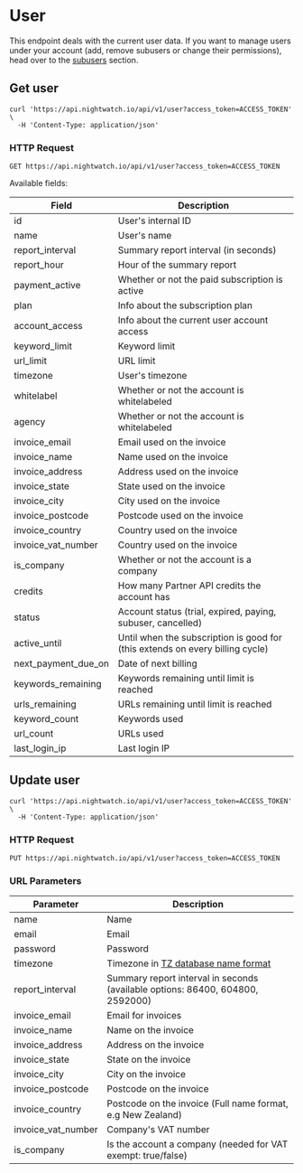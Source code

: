# User

This endpoint deals with the current user data. If you want to manage users under
your account (add, remove subusers or change their permissions),
head over to the <a href="/subusers/">subusers</a> section.

## Get user

```shell
curl 'https://api.nightwatch.io/api/v1/user?access_token=ACCESS_TOKEN' \
  -H 'Content-Type: application/json'
```

### HTTP Request

`GET https://api.nightwatch.io/api/v1/user?access_token=ACCESS_TOKEN`

Available fields:

| Field               | Description                                                                   |
|---------------------|-------------------------------------------------------------------------------|
| id                  | User's internal ID                                                            |
| name                | User's name                                                                   |
| report_interval     | Summary report interval (in seconds)                                          |
| report_hour         | Hour of the summary report                                                    |
| payment_active      | Whether or not the paid subscription is active                                |
| plan                | Info about the subscription plan                                              |
| account_access      | Info about the current user account access                                    |
| keyword_limit       | Keyword limit                                                                 |
| url_limit           | URL limit                                                                     |
| timezone            | User's timezone                                                               |
| whitelabel          | Whether or not the account is whitelabeled                                    |
| agency              | Whether or not the account is whitelabeled                                    |
| invoice_email       | Email used on the invoice                                                     |
| invoice_name        | Name used on the invoice                                                      |
| invoice_address     | Address used on the invoice                                                   |
| invoice_state       | State used on the invoice                                                     |
| invoice_city        | City used on the invoice                                                      |
| invoice_postcode    | Postcode used on the invoice                                                  |
| invoice_country     | Country used on the invoice                                                   |
| invoice_vat_number  | Country used on the invoice                                                   |
| is_company          | Whether or not the account is a company                                       |
| credits             | How many Partner API credits the account has                                  |
| status              | Account status (trial, expired, paying, subuser, cancelled)                   |
| active_until        | Until when the subscription is good for (this extends on every billing cycle) |
| next_payment_due_on | Date of next billing                                                          |
| keywords_remaining  | Keywords remaining until limit is reached                                     |
| urls_remaining      | URLs remaining until limit is reached                                         |
| keyword_count       | Keywords used                                                                 |
| url_count           | URLs used                                                                     |
| last_login_ip       | Last login IP                                                                 |


## Update user

```shell
curl 'https://api.nightwatch.io/api/v1/user?access_token=ACCESS_TOKEN' \
  -H 'Content-Type: application/json'
```

### HTTP Request

`PUT https://api.nightwatch.io/api/v1/user?access_token=ACCESS_TOKEN`

### URL Parameters

| Parameter          | Description                                                                                         |
|--------------------|-----------------------------------------------------------------------------------------------------|
| name               | Name                                                                                                |
| email              | Email                                                                                               |
| password           | Password                                                                                            |
| timezone           | Timezone in [TZ database name format](https://en.wikipedia.org/wiki/List_of_tz_database_time_zones) |
| report_interval    | Summary report interval in seconds (available options: 86400, 604800, 2592000)                      |
| invoice_email      | Email for invoices                                                                                  |
| invoice_name       | Name on the invoice                                                                                 |
| invoice_address    | Address on the invoice                                                                              |
| invoice_state      | State on the invoice                                                                                |
| invoice_city       | City on the invoice                                                                                 |
| invoice_postcode   | Postcode on the invoice                                                                             |
| invoice_country    | Postcode on the invoice (Full name format, e.g New Zealand)                                         |
| invoice_vat_number | Company's VAT number                                                                                |
| is_company         | Is the account a company (needed for VAT exempt: true/false)                                        |

